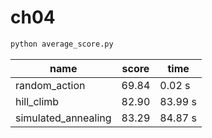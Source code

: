 # ch04

```sh
python average_score.py
```

|name|score|time|
|---|----|---|
|random_action|69.84| 0.02 s|
|hill_climb|82.90| 83.99 s|
|simulated_annealing|83.29| 84.87 s|


